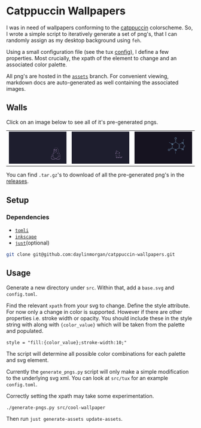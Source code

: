 # Catppuccin Wallpapers
I was in need of wallpapers conforming to the [catppuccin](https://github.com/catppuccin/catppuccin) colorscheme.
So, I wrote a simple script to iteratively generate a set of png's,
that I can randomly assign as my desktop background using `feh`.

Using a small configuration file (see the tux [config](./src/tux/config.toml)),
I define a few properties.
Most crucially, the xpath of the element to change and an associated color palette.

All png's are hosted in the [`assets`](https://github.com/daylinmorgan/catppuccin-wallpapers/tree/assets) branch.
For convenient viewing, markdown docs are auto-generated as well containing the associated images.

## Walls

Click on an image below to see all of it's pre-generated pngs.

<table>
<tr>
<td>
<a href="./docs/tux.md">
<img src='./src/tux/base.svg' width ="400">
</a>
</td>
<td>
<a href="./docs/cat.md">
<img src='./src/cat/base.svg' width ="400">
</a>
</td>
<td>
<a href="./docs/caffeine.md">
<img src='./src/caffeine/base.svg' width ="400">
</a>
</td>
</tr>
</table>

You can find `.tar.gz`'s to download of all the pre-generated png's in the [releases](https://github.com/daylinmorgan/catppuccin-wallpapers/releases/).

## Setup

### Dependencies

- [`tomli`](https://github.com/hukkin/tomli)
- [`inkscape`](https://inkscape.org)
- [`just`](https://github.com/casey/just)(optional)


```bash
git clone git@github.com:daylinmorgan/catppuccin-wallpapers.git
```

## Usage

Generate a new directory under `src`.
Within that, add a `base.svg` and `config.toml`.

Find the relevant `xpath` from your svg to change.
Define the style attribute. For now only a change in color is supported.
However if there are other properties i.e. stroke width or opacity.
You should include these in the style string with along with `{color_value}` which will be taken from the palette and populated.

```
style = "fill:{color_value};stroke-width:10;"
```

The script will determine all possible color combinations for each palette and svg element.

Currently the `generate_pngs.py` script will only make a simple modification to the underlying svg xml.
You can look at `src/tux` for an example `config.toml`.

Correctly setting the xpath may take some experimentation. 

```
./generate-pngs.py src/cool-wallpaper
```

Then run `just generate-assets update-assets`.
